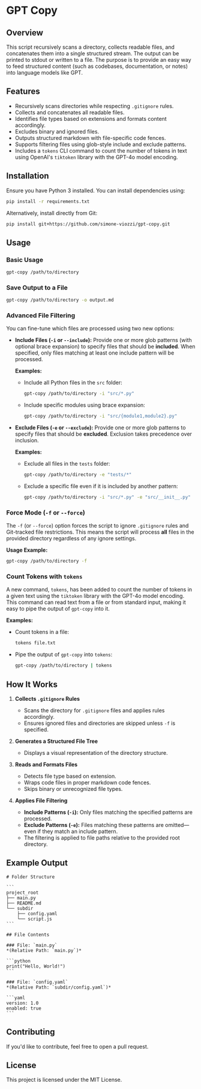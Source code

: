 # GPT Copy

## Overview
This script recursively scans a directory, collects readable files, and concatenates them into a single structured stream. The output can be printed to stdout or written to a file. The purpose is to provide an easy way to feed structured content (such as codebases, documentation, or notes) into language models like GPT.

## Features
- Recursively scans directories while respecting `.gitignore` rules.
- Collects and concatenates all readable files.
- Identifies file types based on extensions and formats content accordingly.
- Excludes binary and ignored files.
- Outputs structured markdown with file-specific code fences.
- Supports filtering files using glob-style include and exclude patterns.
- Includes a `tokens` CLI command to count the number of tokens in text using OpenAI's `tiktoken` library with the GPT-4o model encoding.

## Installation
Ensure you have Python 3 installed. You can install dependencies using:

```sh
pip install -r requirements.txt
```

Alternatively, install directly from Git:
```sh
pip install git+https://github.com/simone-viozzi/gpt-copy.git
```

## Usage

### Basic Usage
```sh
gpt-copy /path/to/directory
```

### Save Output to a File
```sh
gpt-copy /path/to/directory -o output.md
```

### Advanced File Filtering
You can fine-tune which files are processed using two new options:

- **Include Files (`-i` or `--include`):**
  Provide one or more glob patterns (with optional brace expansion) to specify files that should be **included**. When specified, only files matching at least one include pattern will be processed.

  **Examples:**
  - Include all Python files in the `src` folder:
    ```sh
    gpt-copy /path/to/directory -i "src/*.py"
    ```
  - Include specific modules using brace expansion:
    ```sh
    gpt-copy /path/to/directory -i "src/{module1,module2}.py"
    ```

- **Exclude Files (`-e` or `--exclude`):**
  Provide one or more glob patterns to specify files that should be **excluded**. Exclusion takes precedence over inclusion.

  **Examples:**
  - Exclude all files in the `tests` folder:
    ```sh
    gpt-copy /path/to/directory -e "tests/*"
    ```
  - Exclude a specific file even if it is included by another pattern:
    ```sh
    gpt-copy /path/to/directory -i "src/*.py" -e "src/__init__.py"
    ```

### Force Mode (`-f` or `--force`)
The `-f` (or `--force`) option forces the script to ignore `.gitignore` rules and Git-tracked file restrictions. This means the script will process **all** files in the provided directory regardless of any ignore settings.

**Usage Example:**
```sh
gpt-copy /path/to/directory -f
```

### Count Tokens with `tokens`
A new command, `tokens`, has been added to count the number of tokens in a given text using the `tiktoken` library with the GPT-4o model encoding. This command can read text from a file or from standard input, making it easy to pipe the output of `gpt-copy` into it.

**Examples:**
- Count tokens in a file:
  ```sh
  tokens file.txt
  ```
- Pipe the output of `gpt-copy` into `tokens`:
  ```sh
  gpt-copy /path/to/directory | tokens
  ```

## How It Works
1. **Collects `.gitignore` Rules**
   - Scans the directory for `.gitignore` files and applies rules accordingly.
   - Ensures ignored files and directories are skipped unless `-f` is specified.

2. **Generates a Structured File Tree**
   - Displays a visual representation of the directory structure.

3. **Reads and Formats Files**
   - Detects file type based on extension.
   - Wraps code files in proper markdown code fences.
   - Skips binary or unrecognized file types.

4. **Applies File Filtering**
   - **Include Patterns (`-i`):** Only files matching the specified patterns are processed.
   - **Exclude Patterns (`-e`):** Files matching these patterns are omitted—even if they match an include pattern.
   - The filtering is applied to file paths relative to the provided root directory.

## Example Output
````
# Folder Structure

```
project_root
├── main.py
├── README.md
└── subdir
    ├── config.yaml
    └── script.js
```

## File Contents

### File: `main.py`
*(Relative Path: `main.py`)*

```python
print("Hello, World!")
```

### File: `config.yaml`
*(Relative Path: `subdir/config.yaml`)*

```yaml
version: 1.0
enabled: true
```
````

## Contributing
If you'd like to contribute, feel free to open a pull request.

## License
This project is licensed under the MIT License.
